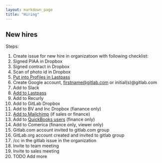 ```yaml
---
layout: markdown_page
title: "Hiring"
---
```


## New hires

Steps:

1. Create issue for new hire in organizatoon with following checklist:
1. Signed PIAA in Dropbox
1. Signed contract in Dropbox
1. Scan of photo id in Dropbox
1. [Put into Profiles in Lastpass](confidential-information.md)
1. Create Google account, firstname@gitlab.com or initial(s)@gitlab.com
1. Add to Slack
1. [Add to Lastpass](https://lastpass.com/enterprise_create.php)
1. Add to Recurly
1. Add to GitLab Dropbox
1. Add to BV and Inc Dropbox (fianance only)
1. [Add to Mailchimp](https://us5.admin.mailchimp.com/account/users/) (if sales or finance)
1. Add to [QuickBooks users](https://gitlab.com/gitlab-com/www-gitlab-com/blob/master/source/handbook/hiring/index.md) (finance only)
1. Add to Comerica (finance only, viewer only)
1. Gitlab.com account invited to gitlab.com group
1. GitLab.org account created and invited to gitlab group
1. /cc in the gitlab issue in the organization
1. Invite to team meeting
1. Invite to sales meeting
1. TODO Add more